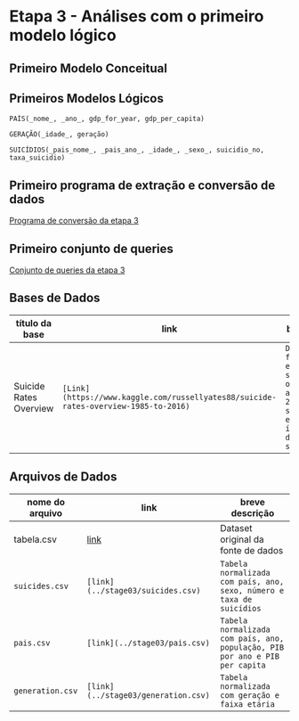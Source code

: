 # Etapa 3 - Análises com o primeiro modelo lógico

## Primeiro Modelo Conceitual

## Primeiros Modelos Lógicos

~~~
PAÍS(_nome_, _ano_, gdp_for_year, gdp_per_capita)

GERAÇÃO(_idade_, geração)

SUICÍDIOS(_pais_nome_, _pais_ano_, _idade_, _sexo_, suicidio_no, taxa_suicidio)
~~~

## Primeiro programa de extração e conversão de dados

[Programa de conversão da etapa 3](../stage03/src)

## Primeiro conjunto de queries

[Conjunto de queries da etapa 3](../stage03/notebook)

## Bases de Dados

título da base | link | breve descrição
----- | ----- | -----
| Suicide Rates Overview | `[Link](https://www.kaggle.com/russellyates88/suicide-rates-overview-1985-to-2016)` | `Dataset em formato CSV com estatísticas de suicídio organizadas por anos (1985 a 2016), países, sexo, faixas etárias e índices de desenvolvimento sócioeconômicos.`

## Arquivos de Dados

nome do arquivo | link | breve descrição
----- | ----- | -----
| tabela.csv | [link](../stage03/tabela.csv) | Dataset original da fonte de dados |
`suicides.csv` | `[link](../stage03/suicides.csv)` | `Tabela normalizada com país, ano, sexo, número e taxa de suicídios`
`pais.csv` | `[link](../stage03/pais.csv)` | `Tabela normalizada com país, ano, população, PIB por ano e PIB per capita`
`generation.csv` | `[link](../stage03/generation.csv)` | `Tabela normalizada com geração e faixa etária`